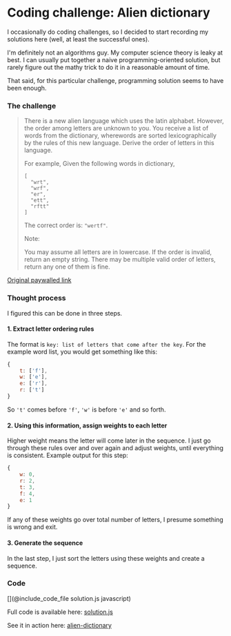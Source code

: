 [](@remove_next_line)
# Coding challenge: Alien dictionary

I occasionally do coding challenges, so I decided to start recording my solutions here (well, at least the successful ones).

I'm definitely not an algorithms guy. My computer science theory is leaky at best. I can usually put together a naive programming-oriented solution, but rarely figure out the mathy trick to do it in a reasonable amount of time.

That said, for this particular challenge, programming solution seems to have been enough.

### The challenge

> There is a new alien language which uses the latin alphabet. However, the order among letters are unknown to you. You receive a list of words from the dictionary, wherewords are sorted lexicographically by the rules of this new language. Derive the order of letters in this language.
> 
> For example,
Given the following words in dictionary,
> 
> ```
> [
> 	"wrt",
> 	"wrf",
> 	"er",
> 	"ett",
> 	"rftt"
> ]
> ```
> 
> The correct order is: `"wertf"`.
> 
> Note:
> 
> You may assume all letters are in lowercase.
> If the order is invalid, return an empty string.
> There may be multiple valid order of letters, return any one of them is fine.

[Original paywalled link](https://leetcode.com/problems/alien-dictionary/)

### Thought process

I figured this can be done in three steps.

#### 1. Extract letter ordering rules

The format is `key: list of letters that come after the key`. For the example word list, you would get something like this:

```javascript
{
	t: ['f'],
	w: ['e'],
	e: ['r'],
	r: ['t']
}
```

So `'t'` comes before `'f'`, `'w'` is before `'e'` and so forth.

#### 2. Using this information, assign weights to each letter

Higher weight means the letter will come later in the sequence. I just go through these rules over and over again and adjust weights, until everything is consistent. Example output for this step:

```javascript
{
	w: 0,
	r: 2,
	t: 3,
	f: 4,
	e: 1
}
```

If any of these weights go over total number of letters, I presume something is wrong and exit.

#### 3. Generate the sequence

In the last step, I just sort the letters using these weights and create a sequence.

### Code

[](@include_code_file solution.js javascript)

Full code is available here: [solution.js](solution.js)

See it in action here: [alien-dictionary](https://panta82.github.io/alien-dictionary/)

